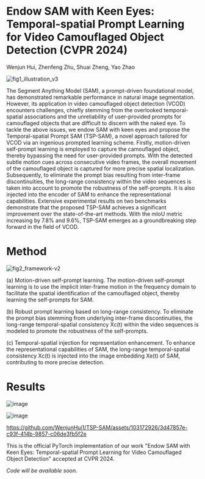 # Endow SAM with Keen Eyes: Temporal-spatial Prompt Learning for Video Camouflaged Object Detection (CVPR 2024)

Wenjun Hui, Zhenfeng Zhu, Shuai Zheng, Yao Zhao

![fig1_illustration_v3](https://github.com/WenjunHui1/TSP-SAM/assets/103172926/1bad61b9-7eaa-4600-b82e-363fab20a5de)

The Segment Anything Model (SAM), a prompt-driven foundational model, has demonstrated remarkable performance in natural image segmentation. However, its application in video camouflaged object detection (VCOD) encounters challenges, chiefly stemming from the overlooked temporal-spatial associations and the unreliability of user-provided prompts for camouflaged objects that are difficult to discern with the naked eye. To tackle the above issues, we endow SAM with keen eyes and propose the Temporal-spatial Prompt SAM (TSP-SAM), a novel approach tailored for VCOD via an ingenious prompted learning scheme.
Firstly, motion-driven self-prompt learning is employed to capture the camouflaged object, thereby bypassing the need for user-provided prompts. With the detected subtle motion cues across consecutive video frames, the overall movement of the camouflaged object is captured for more precise spatial localization.
Subsequently, to eliminate the prompt bias resulting from inter-frame discontinuities, the long-range consistency within the video sequences is taken into account to promote the robustness of the self-prompts. 
It is also injected into the encoder of SAM to enhance the representational capabilities. Extensive experimental results on two benchmarks demonstrate that the proposed TSP-SAM achieves a significant improvement over the state-of-the-art methods. With the mIoU metric increasing by 7.8% and 9.6%, TSP-SAM emerges as a groundbreaking step forward in the field of VCOD.

# Method

![fig2_framework-v2](https://github.com/WenjunHui1/TSP-SAM/assets/103172926/13409a82-dfac-4855-b133-074a02e64b9a)

(a) Motion-driven self-prompt learning. The motion-driven self-prompt learning is to use the implicit inter-frame motion in the frequency domain to facilitate the spatial identification of the camouflaged object, thereby learning the self-prompts for SAM.

(b) Robust prompt learning based on long-range consistency. To eliminate the prompt bias stemming from underlying inter-frame discontinuities, the long-range temporal-spatial consistency Xc(t) within the video sequences is modeled to promote the robustness of the self-prompts.

(c) Temporal-spatial injection for representation enhancement. To enhance the representational capabilities of SAM, the long-range temporal-spatial consistency Xc(t) is injected into the image embedding Xe(t) of SAM, contributing to more precise detection.

# Results
![image](https://github.com/WenjunHui1/TSP-SAM/assets/103172926/340bd300-8a79-452b-8c31-568a25f64a36)

![image](https://github.com/WenjunHui1/TSP-SAM/assets/103172926/8cd26469-b7d7-453f-8b5b-498e697d4b78)


https://github.com/WenjunHui1/TSP-SAM/assets/103172926/3d47857e-c93f-414b-9857-c06de3fb5f2e


This is the official PyTorch implementation of our work "Endow SAM with Keen Eyes: Temporal-spatial Prompt Learning for Video Camouflaged Object Detection" accepted at CVPR 2024.

_Code will be available soon._

